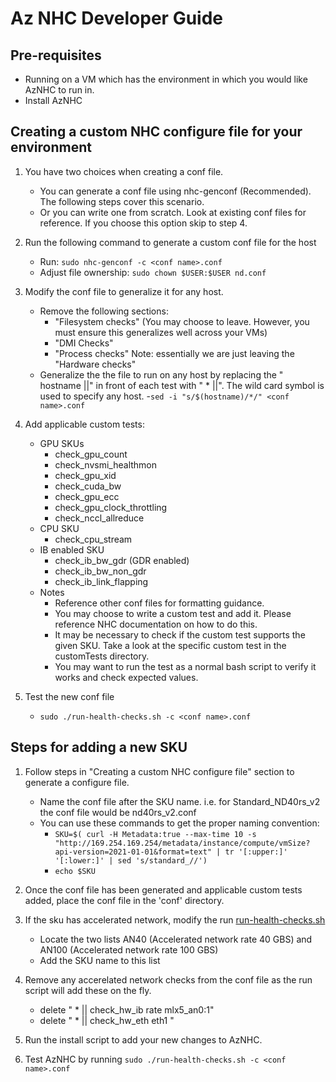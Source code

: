 # Az NHC Developer Guide #

## Pre-requisites  ##

  - Running on a VM which has the environment in which you would like AzNHC to run in.
  - Install AzNHC

## Creating a custom NHC configure file for your environment ##

1. You have two choices when creating a conf file.
   - You can generate a conf file using nhc-genconf (Recommended). The following steps cover this scenario.
   - Or you can write one from scratch. Look at existing conf files for reference. If you choose this option skip to step 4.
2. Run the following command to generate a custom conf file for the host
    - Run: ```sudo nhc-genconf -c <conf name>.conf```
    - Adjust file ownership: ```sudo chown $USER:$USER nd.conf```
3. Modify the conf file to generalize it for any host.
    - Remove the following sections:
        - "Filesystem checks" (You may choose to leave. However, you must ensure this generalizes well across your VMs)
        - "DMI Checks"
        - "Process checks"
        Note: essentially we are just leaving the "Hardware checks"
    - Generalize the the file to run on any host by replacing the " hostname ||" in front of each test with " * ||". The wild card symbol is used to specify any host.
        -```sed -i "s/$(hostname)/*/" <conf name>.conf```
4. Add applicable custom tests:
    - GPU SKUs
      - check_gpu_count
      - check_nvsmi_healthmon
      - check_gpu_xid
      - check_cuda_bw 
      - check_gpu_ecc
      - check_gpu_clock_throttling
      - check_nccl_allreduce 
    - CPU SKU
      - check_cpu_stream
    - IB enabled SKU
      - check_ib_bw_gdr (GDR enabled)
      - check_ib_bw_non_gdr
      - check_ib_link_flapping
    - Notes
      - Reference other conf files for formatting guidance.
      - You may choose to write a custom test and add it. Please reference NHC documentation on how to do this.
      - It may be necessary to check if the custom test supports the given SKU. Take a look at the specific custom test in the customTests directory.
      - You may want to run the test as a normal bash script to verify it works and check expected values.

5. Test the new conf file
    - ```sudo ./run-health-checks.sh -c <conf name>.conf```

## Steps for adding a new SKU ##

1. Follow steps in "Creating a custom NHC configure file" section to generate a configure file.
    - Name the conf file after the SKU name. i.e. for Standard_ND40rs_v2 the conf file would be nd40rs_v2.conf
    - You can use these commands to get the proper naming convention:
      - ```SKU=$( curl -H Metadata:true --max-time 10 -s "http://169.254.169.254/metadata/instance/compute/vmSize?api-version=2021-01-01&format=text" | tr '[:upper:]' '[:lower:]' | sed 's/standard_//')```
      - ```echo $SKU```

2. Once the conf file has been generated and applicable custom tests added, place the conf file in the 'conf' directory.

3. If the sku has accelerated network, modify the run [run-health-checks.sh](run-health-checks.sh)  
    - Locate the two lists AN40 (Accelerated network rate 40 GBS) and AN100 (Accelerated network rate 100 GBS)
    - Add the SKU name to this list

4. Remove any accerelated network checks from the conf file as the run script will add these on the fly.
    - delete " * || check_hw_ib rate  mlx5_an0:1"
    - delete " * || check_hw_eth eth1 "

5. Run the install script to add your new changes to AzNHC.

6. Test AzNHC by running ```sudo ./run-health-checks.sh -c <conf name>.conf```
